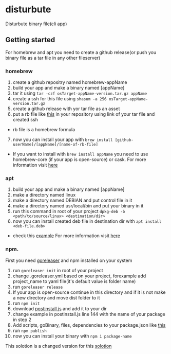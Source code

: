 # disturbute
Disturbute binary file(cli app)

## Getting started

For homebrew and apt you need to create a github release(or push you binary file as a tar file in any other fileserver)

### homebrew
1. create a github repositry named homebrew-appName 
2. build your app and make a binary named [appName]
3. tar it using `tar -czf osTarget-appName-version.tar.gz appName`
4. create a ssh for this file using `shasum -a 256 osTarget-appName-version.tar.gz`
5. create a github release with yor tar file as an asset
6. put a rb file like [this](https://github.com/Armingodiz/disturbute/blob/master/example.rb) in your repository using link of your tar file and created ssh
* rb file is a homebrew formula 
7. now you can install your app with `brew install [github-userName]/[appName]/[name-of-rb-file]`
* If you want to install with `brew install appName` you need to use homebrew-core (if your app is open-source) or cask. For more information visit [here](https://github.com/Homebrew/brew#homebrew)

### apt
1. build your app and make a binary named [appName]
2. make a directory named linux 
3. make a directory named DEBIAN and put control file in it
4. make a directory named usr/local/bin and put your binary in it
5. run this command in root of your project `dpkg-deb -b <path/to/source/linux> <destination/dir>`
6. now you can install created deb file in destination dir with `apt install <deb-file.deb>` 
* check this [example](https://github.com/Armingodiz/disturbute/blob/master/example-linux)
For more information visit [here](https://www.bustawin.com/distribute-apps-apt/)

### npm.  
First you need [goreleaser](https://goreleaser.com/install/) and npm installed on your system
1. run `goreleaser init` in root of your project
2. change .goreleaser.yml based on your project, forexample add project_name to yaml file(it's default value is folder name)
3. run `goreleaser release`
4. If your app is open-source continue in this directory and if it is not make a new directory and move dist folder to it
5. run `npm init`
6. download [postinstall.js](https://github.com/Armingodiz/disturbute/blob/master/postinstall.js) and add it to your dir 
7. change example in postinstall.js line 144 with the name of your package in step 2
8. Add scripts, goBinary, files, dependencies to your package.json like [this](https://github.com/Armingodiz/disturbute/blob/master/package.json)
9. run `npm publish`
10. now you can install your binary with `npm i package-name`


This solotion is a changed version for this [solotion](https://blog.xendit.engineer/how-we-repurposed-npm-to-publish-and-distribute-our-go-binaries-for-internal-cli-23981b80911b)



